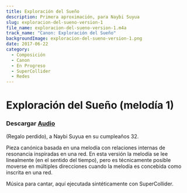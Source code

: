 ```yaml
---
title: Exploración del Sueño
description: Primera aproximación, para Naybi Suyua
slug: exploracion-del-sueno-version-1
file_name: exploracion-del-sueno-version-1.m4a
track_name: "Canon: Exploración del Sueño"
backgroundImage: exploracion-del-sueno-version-1.png
date: 2017-06-22
category:
  - Composición
  - Canon
  - En Progreso
  - SuperCollider
  - Redes
---
```


# Exploración del Sueño (melodía 1)


### Descargar <a href='/music/exploracion-del-sueno-version-1/exploracion-del-sueno-version-1.m4a' target='_blank'>Audio</a>

(Regalo perdido), a Naybi Suyua en su cumpleaños 32.

Pieza canónica basada en una melodía con relaciones internas de resonancia inspiradas en una red.  En esta versión la melodía se lee linealmente (en el sentido del tiempo), pero es técnicamente posible moverse en múltiples direcciones cuando la melodía es concebida como inscrita en una red.

Música para cantar, aquí ejecutada sintéticamente con SuperCollider.
